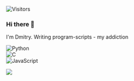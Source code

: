 ![Visitors](https://api.visitorbadge.io/api/visitors?path=m1croslash&countColor=%23263759)

### Hi there 👋
I'm Dmitry. Writing program-scripts - my addiction

![Python](https://img.shields.io/badge/-Python-3776AB?style=flat&logo=python&logoColor=white)  
![C](https://img.shields.io/badge/-C-00599C?style=flat&logo=c&logoColor=white)  
![JavaScript](https://img.shields.io/badge/-JavaScript-F7DF1E?style=flat&logo=javascript&logoColor=black)


[![](https://github-readme-streak-stats.herokuapp.com?user=m1croslash&theme=dark&background=000000&ring=ff2e2e&fire=ff2e2e&currStreakLabel=ff2e2e&sideNums=aaaaaa&currStreakNum=ff2e2e&sideLabels=aaaaaa&dates=666666)](https://github.com/m1croslash)  
